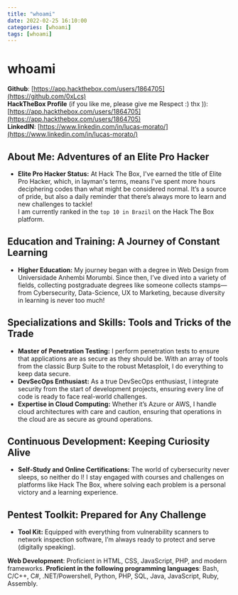 ```yaml
---
title: "whoami"
date: 2022-02-25 16:10:00
categories: [whoami]
tags: [whoami]
---
```


# whoami

**Github**: [https://app.hackthebox.com/users/1864705](https://github.com/0xLcs)  
**HackTheBox Profile** (if you like me, please give me Respect :) thx )): [https://app.hackthebox.com/users/1864705](https://app.hackthebox.com/users/1864705)  
**LinkedIN**: [https://www.linkedin.com/in/lucas-morato/](https://www.linkedin.com/in/lucas-morato/)  

## About Me: Adventures of an Elite Pro Hacker
- **Elite Pro Hacker Status:** At Hack The Box, I've earned the title of Elite Pro Hacker, which, in layman's terms, means I've spent more hours deciphering codes than what might be considered normal. It’s a source of pride, but also a daily reminder that there’s always more to learn and new challenges to tackle!  
I am currently ranked in the `top 10 in Brazil` on the Hack The Box platform.

## Education and Training: A Journey of Constant Learning
- **Higher Education:** My journey began with a degree in Web Design from Universidade Anhembi Morumbi. Since then, I’ve dived into a variety of fields, collecting postgraduate degrees like someone collects stamps—from Cybersecurity, Data-Science, UX to Marketing, because diversity in learning is never too much!

## Specializations and Skills: Tools and Tricks of the Trade
- **Master of Penetration Testing:** I perform penetration tests to ensure that applications are as secure as they should be. With an array of tools from the classic Burp Suite to the robust Metasploit, I do everything to keep data secure.
- **DevSecOps Enthusiast:** As a true DevSecOps enthusiast, I integrate security from the start of development projects, ensuring every line of code is ready to face real-world challenges.
- **Expertise in Cloud Computing:** Whether it’s Azure or AWS, I handle cloud architectures with care and caution, ensuring that operations in the cloud are as secure as ground operations.

## Continuous Development: Keeping Curiosity Alive
- **Self-Study and Online Certifications:** The world of cybersecurity never sleeps, so neither do I! I stay engaged with courses and challenges on platforms like Hack The Box, where solving each problem is a personal victory and a learning experience.

## Pentest Toolkit: Prepared for Any Challenge
- **Tool Kit:** Equipped with everything from vulnerability scanners to network inspection software, I’m always ready to protect and serve (digitally speaking).

**Web Development**: Proficient in HTML, CSS, JavaScript, PHP, and modern frameworks.
**Proficient in the following programming languages**: Bash, C/C++, C#, .NET/Powershell, Python, PHP, SQL, Java, JavaScript, Ruby, Assembly.
